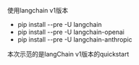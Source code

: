 使用langchain v1版本
* pip install --pre -U langchain
* pip install --pre -U langchain-openai 
* pip install --pre -U langchain-anthropic

本次示范的是langChain v1版本的quickstart
